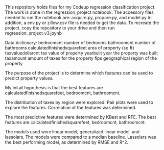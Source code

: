 This repository holds files for my Codeup regression classification project.
The work is done in the regression_project notebook.
The accessory files needed to run the notebook are:
acquire.py, propare.py, and model.py
In addition, a env.py or zillow.csv file is needed to get the data.
To recreate the project, copy the repository to your drive and then run regression_project_v3.jpynb

Data dictionary:
bedroomcnt                        number of bedrooms
bathroomcnt                       number of bathrooms
calculatedfinishedsquarefeet      area of property (sq ft)
taxvaluedollarcnt                 tax value of property
yearbuilt                         year the property was built
taxamount                         amount of taxes for the property
fips                              geographical region of the property

The purpose of the project is to determine which features can be used to predict property values.

My initail hypothesis is that the best features are calculatedfinishedsquarefeet, bedroomcnt, bathroomcnt.

The distribution of taxes by region were explored.
Pair plots were used to explore the features.
Correlation of the features was determined.

The most predictive features were determined by KBest and RFE.
The best features are calculatedfinishedsquarefeet, bedroomcnt, bathroomcnt.

The models used were linear model, generalized linear model, and lassolars.
The models were compared to a median baseline.
Lassolars was the best performing model, as determined by RMSE and R^2.